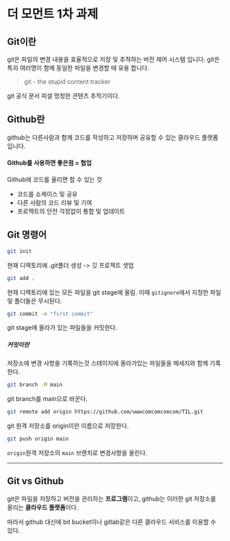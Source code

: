 # 더 모먼트 1차 과제


## Git이란

git은 파일의 변경 내용을 효율적으로 저장 및 추적하는 버전 제어 시스템 입니다.
git은 특히 여러명이 함께 동일한 파일을 변경할 때 유용 합니다.

> git - the stupid content tracker

git 공식 문서 피셜 멍청한 콘텐츠 추적기이다.

## Github란
github는 다른사람과 함께 코드를 작성하고 저장하며 공유할 수 있는 클라우드 플랫폼입니다.

#### Github를 사용하면 좋은점 = 협업
Github에 코드를 올리면 할 수 있는 것
+ 코드를 쇼케이스 및 공유
+ 다른 사람의 코드 리뷰 및 기여
+ 프로젝트의 안전 걱정없이 통합 및 업데이트

## Git 명령어

```bash
git init
```
현재 디렉토리에 .git폴더 생성
-> 깃 프로젝트 셋업

```bash
git add .
```
현재 디렉토리에 있는 모든 파일을
git stage에 올림.
이때 `gitignore`에서 지정한 파일 및 폴더들은 무시된다.

```bash
git commit -m "first commit"
```
git stage에 올라가 있는 파일들을
커밋한다.
##### 커밋이란
저장소에 변경 사항을 기록하는것
스테이지에 올라가있는 파일들을 메세지와 함께 기록한다.

```bash
git branch -M main
```
git branch를 main으로 바꾼다.

```bash
git remote add origin https://github.com/wwwcomcomcomcom/TIL.git
```
git 원격 저장소를 origin이란 이름으로 저장한다.
```bash
git push origin main
```
`origin`원격 저장소의 `main` 브랜치로 변경사항을 올린다.

---

## Git vs Github
git은 파일을 저장하고 버전을 관리하는
**프로그램**이고,
github는 이러한 git 저장소를 올리는 
**클라우드 플랫폼**이다.

따라서 github 대신에
bit bucket이나 gitlab같은
다른 클라우드 서비스를 이용할 수 있다.